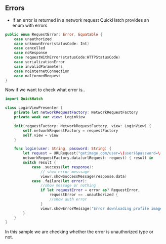 ## **Errors**
- If an error is returned in a network request QuickHatch provides an enum with errors
```swift
public enum RequestError: Error, Equatable {
    case unauthorized
    case unknownError(statusCode: Int)
    case cancelled
    case noResponse
    case requestWithError(statusCode:HTTPStatusCode)
    case serializationError
    case invalidParameters
    case noInternetConnection
    case malformedRequest
}	
```
Now if we want to check what error is..
```swift
import QuickHatch

class LoginViewPresenter {
    private let networkRequestFactory: NetworkRequestFactory
    private weak var view: LoginView

    init(requestFactory: NetworkRequestFactory, view: LoginView) {
        self.networkRequestFactory = requestFactory
        self.view = view
    }

    func login(user: String, password: String) {
        let request = URLRequest("getimage.com/user=\(user)&password=\(password)")
        networkRequestFactory.data(urlRequest: request) { result in
        switch result {
            case .success(let response):
                // show error messsage
                view?.showSuccessMessage(response.data)
            case .failure(let error):
                //show message or nothing
                if let requestError = error as? RequestError,
                    requestError == .unauthorized {
                    //show auth error
                }
                view?.showErrorMessage("Error downloading profile image")
        }
    }
}	
```
In this sample we are checking whether the error is unauthorized type or not.
